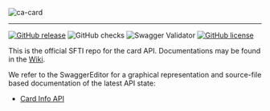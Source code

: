 <!-- ![SFTI_Banner](https://user-images.githubusercontent.com/116151702/232762217-ac254483-0d25-4234-857b-376ff8dbb1e7.png) -->
![ca-card](https://user-images.githubusercontent.com/116151702/236238368-23d8fd0e-72ba-4e1f-be50-ca675bab203e.png)


---
[![GitHub release](https://img.shields.io/github/release/swissfintechinnovations/ca-card)](https://github.com/swissfintechinnovations/ca-card/releases/)
![GitHub checks](https://img.shields.io/github/checks-status/swissfintechinnovations/ca-card/main)
![Swagger Validator](https://img.shields.io/swagger/valid/3.0?specUrl=https%3A%2F%2Fraw.githubusercontent.com%2FOAI%2FOpenAPI-Specification%2Fmaster%2Fexamples%2Fv2.0%2Fjson%2Fpetstore-expanded.json)
[![GitHub license](https://img.shields.io/github/license/swissfintechinnovations/ca-card)](https://github.com/swissfintechinnovations/ca-card/blob/main/LICENSE)

This is the official SFTI repo for the card API. Documentations may be found in the [Wiki](https://github.com/swissfintechinnovations/ca-card/wiki).

We refer to the SwaggerEditor for a graphical representation and source-file based documentation of the latest API state:
- [Card Info API](https://editor.swagger.io/?url=https://raw.githubusercontent.com/swissfintechinnovations/ca-card/main/cardInfoAPI.yaml)